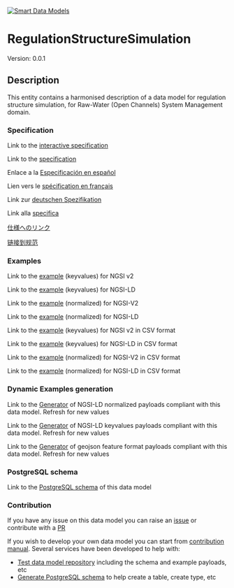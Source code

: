 [![Smart Data Models](https://smartdatamodels.org/wp-content/uploads/2022/01/SmartDataModels_logo.png "Logo")](https://smartdatamodels.org)
# RegulationStructureSimulation
Version: 0.0.1

## Description 

This entity contains a harmonised description of a data model for regulation structure simulation, for Raw-Water (Open Channels) System Management domain.
### Specification

Link to the [interactive specification](https://swagger.lab.fiware.org/?url=https://smart-data-models.github.io/dataModel.OpenChannelManagement/RegulationStructureSimulation/swagger.yaml)

Link to the [specification](https://github.com/smart-data-models/dataModel.OpenChannelManagement/blob/master/RegulationStructureSimulation/doc/spec.md)

Enlace a la [Especificación en español](https://github.com/smart-data-models/dataModel.OpenChannelManagement/blob/master/RegulationStructureSimulation/doc/spec_ES.md)

Lien vers le [spécification en français](https://github.com/smart-data-models/dataModel.OpenChannelManagement/blob/master/RegulationStructureSimulation/doc/spec_FR.md)

Link zur [deutschen Spezifikation](https://github.com/smart-data-models/dataModel.OpenChannelManagement/blob/master/RegulationStructureSimulation/doc/spec_DE.md)

Link alla [specifica](https://github.com/smart-data-models/dataModel.OpenChannelManagement/blob/master/RegulationStructureSimulation/doc/spec_IT.md)

[仕様へのリンク](https://github.com/smart-data-models/dataModel.OpenChannelManagement/blob/master/RegulationStructureSimulation/doc/spec_JA.md)

[链接到规范](https://github.com/smart-data-models/dataModel.OpenChannelManagement/blob/master/RegulationStructureSimulation/doc/spec_ZH.md)
### Examples

Link to the [example](https://smart-data-models.github.io/dataModel.OpenChannelManagement/RegulationStructureSimulation/examples/example.json) (keyvalues) for NGSI v2

Link to the [example](https://smart-data-models.github.io/dataModel.OpenChannelManagement/RegulationStructureSimulation/examples/example.jsonld) (keyvalues) for NGSI-LD

Link to the [example](https://smart-data-models.github.io/dataModel.OpenChannelManagement/RegulationStructureSimulation/examples/example-normalized.json) (normalized) for NGSI-V2

Link to the [example](https://smart-data-models.github.io/dataModel.OpenChannelManagement/RegulationStructureSimulation/examples/example-normalized.jsonld) (normalized) for NGSI-LD

Link to the [example](https://smart-data-models.github.io/dataModel.OpenChannelManagement/RegulationStructureSimulation/examples/example.json.csv) (keyvalues) for NGSI v2 in CSV format

Link to the [example](https://smart-data-models.github.io/dataModel.OpenChannelManagement/RegulationStructureSimulation/examples/example.jsonld.csv) (keyvalues) for NGSI-LD in CSV format

Link to the [example](https://smart-data-models.github.io/dataModel.OpenChannelManagement/RegulationStructureSimulation/examples/example-normalized.json.csv) (normalized) for NGSI-V2 in CSV format

Link to the [example](https://smart-data-models.github.io/dataModel.OpenChannelManagement/RegulationStructureSimulation/examples/example-normalized.jsonld.csv) (normalized) for NGSI-LD in CSV format
### Dynamic Examples generation

Link to the [Generator](https://smartdatamodels.org/extra/ngsi-ld_generator.php?schemaUrl=https://raw.githubusercontent.com/smart-data-models/dataModel.OpenChannelManagement/master/RegulationStructureSimulation/schema.json&email=info@smartdatamodels.org) of NGSI-LD normalized payloads compliant with this data model. Refresh for new values

Link to the [Generator](https://smartdatamodels.org/extra/ngsi-ld_generator_keyvalues.php?schemaUrl=https://raw.githubusercontent.com/smart-data-models/dataModel.OpenChannelManagement/master/RegulationStructureSimulation/schema.json&email=info@smartdatamodels.org) of NGSI-LD keyvalues payloads compliant with this data model. Refresh for new values

Link to the [Generator](https://smartdatamodels.org/extra/geojson_features_generator.php?schemaUrl=https://raw.githubusercontent.com/smart-data-models/dataModel.OpenChannelManagement/master/RegulationStructureSimulation/schema.json&email=info@smartdatamodels.org) of geojson feature format payloads compliant with this data model. Refresh for new values
### PostgreSQL schema

Link to the [PostgreSQL schema](https://smart-data-models.github.io/dataModel.OpenChannelManagement/RegulationStructureSimulation/schema.sql) of this data model
### Contribution

 If you have any issue on this data model you can raise an [issue](https://github.com/smart-data-models/dataModel.OpenChannelManagement/issues)  or contribute with a [PR](https://github.com/smart-data-models/dataModel.OpenChannelManagement/pulls)

 If you wish to develop your own data model you can start from [contribution manual](https://bit.ly/contribution_manual). Several services have been developed to help with: 
 - [Test data model repository](https://smartdatamodels.org/index.php/data-models-contribution-api/) including the schema and example payloads, etc
 - [Generate PostgreSQL schema](https://smartdatamodels.org/index.php/sql-service/) to help create a table, create type, etc
